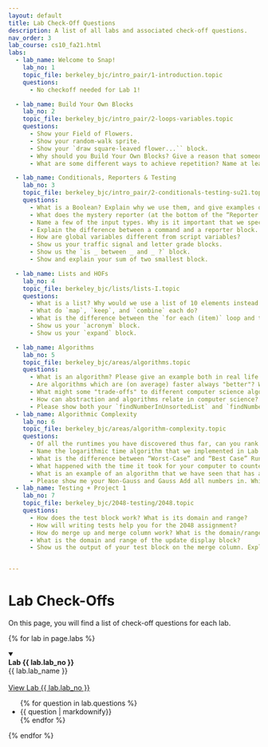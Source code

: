 ```yaml
---
layout: default
title: Lab Check-Off Questions
description: A list of all labs and associated check-off questions.
nav_order: 3
lab_course: cs10_fa21.html
labs:
  - lab_name: Welcome to Snap!
    lab_no: 1
    topic_file: berkeley_bjc/intro_pair/1-introduction.topic
    questions:
      - No checkoff needed for Lab 1!

  - lab_name: Build Your Own Blocks
    lab_no: 2
    topic_file: berkeley_bjc/intro_pair/2-loops-variables.topic
    questions:
      - Show your Field of Flowers.
      - Show your random-walk sprite.
      - Show your `draw square-leaved flower...`` block.
      - Why should you Build Your Own Blocks? Give a reason that someone may create a custom block.
      - What are some different ways to achieve repetition? Name at least 2.

  - lab_name: Conditionals, Reporters & Testing
    lab_no: 3
    topic_file: berkeley_bjc/intro_pair/2-conditionals-testing-su21.topic
    questions:
      - What is a Boolean? Explain why we use them, and give examples of functions that report a Boolean value.
      - What does the mystery reporter (at the bottom of the “Reporter Blocks” page) report when run with the inputs hello and 5?
      - Name a few of the input types. Why is it important that we specify input types?
      - Explain the difference between a command and a reporter block.
      - How are global variables different from script variables?
      - Show us your traffic signal and letter grade blocks.
      - Show us the `is _ between _ and _ ?` block.
      - Show and explain your sum of two smallest block.

  - lab_name: Lists and HOFs
    lab_no: 4
    topic_file: berkeley_bjc/lists/lists-I.topic
    questions:
      - What is a list? Why would we use a list of 10 elements instead of just making 10 variables?
      - What do `map`, `keep`, and `combine` each do?
      - What is the difference between the `for each (item)` loop and the `for (i)` loop we have used in previous labs?
      - Show us your `acronym` block.
      - Show us your `expand` block.

  - lab_name: Algorithms
    lab_no: 5
    topic_file: berkeley_bjc/areas/algorithms.topic
    questions:
      - What is an algorithm? Please give an example both in real life and from class.
      - Are algorithms which are (on average) faster always "better"? Why or why not?
      - What might some "trade-offs" to different computer science algorithms be?
      - How can abstraction and algorithms relate in computer science?
      - Please show both your `findNumberInUnsortedList` and `findNumberInSortedList` functions and describe the difference in the algorithms used.
  - lab_name: Algorithmic Complexity
    lab_no: 6
    topic_file: berkeley_bjc/areas/algorithm-complexity.topic
    questions:
      - Of all the runtimes you have discovered thus far, can you rank them from “fastest” to “slowest”? Why is runtime important for the programs that we create?
      - Name the logarithmic time algorithm that we implemented in Lab 5. Explain why this algorithm runs in logarithmic time.
      - What is the difference between “Worst-Case” and “Best Case” Runtimes when running the Are the numbers of (LIST) distinct block? Why?
      - What happened with the time it took for your computer to counter up the numbers between 1 and x when you started doubling the numbers? Tripling the numbers? What do you think would happen with the time I multiplied your top number by 8?
      - What is an example of an algorithm that we have seen that has an exponential runtime?
      - Please show me your Non-Gauss and Gauss Add all numbers in. Which was faster? Why?
  - lab_name: Testing + Project 1
    lab_no: 7
    topic_file: berkeley_bjc/2048-testing/2048.topic
    questions:
      - How does the test block work? What is its domain and range?
      - How will writing tests help you for the 2048 assignment?
      - How do merge up and merge column work? What is the domain/range of each block?
      - What is the domain and range of the update display block?
      - Show us the output of your test block on the merge column. Explain why this output makes sense.


---
```

# Lab Check-Offs

On this page, you will find a list of check-off questions for each lab.

{% for lab in page.labs %}
<details open>
  <a name="lab-{{ lab.lab_no }}"></a>
  <summary>
    <div class="label label-lab"><strong>Lab {{ lab.lab_no }}</strong></div>
    {{ lab.lab_name }}
  </summary>
  <br>
  <a href="https://cs10.org/bjc-r/topic/topic.html?topic={{ lab.topic_file |urlencode }}&course={{ page.course }}&novideo&noreading&noassignment" target="_bank">
  View Lab {{ lab.lab_no }}
  </a>
  <ul>
    {% for question in lab.questions %}
      <li>{{ question | markdownify}}</li>
    {% endfor %}
  </ul>
</details>
{% endfor %}

<!--

- lab_name: Boards (Optional)
  lab_no: 8
  topic_file: berkeley_bjc/lists/tic-tac-toe.topic
  questions:
    - Why did we have variables like “Size”, “Start”, and “Display Width” when designing our board and what do they do?
    - Show your working board game by moving the sprite around the board.
    - Explain an advantage of using an underlying board structure when designing a game.
- lab_name: Trees and Fractals
  lab_no: 9
  topic_file: berkeley_bjc/recur/recursion-trees-fractals.topic
  questions:
    - Why is it important that the inputs to a recursive call be smaller than the original inputs to the function?
    - Please show me your “crazy-tree” block.
    - Why is it important that the sprite face the same direction at the end of a recursive function as it faced initially?
    - What defines a recursive block? What are the two necessary “cases” that a recursive block must consider? Name and define them.
    - Please show me your “snowflake” block.
- lab_name: Recursive Reporters
  lab_no: 10
  topic_file: berkeley_bjc/recur/recursive-reporters-part1.topic
  questions:
    - Why do we map the first item of the set in front of a recursive call of subsets over the rest of the list?
    - Explain why the second version of subsets only makes 7 calls instead of 64.
    - Explain how the sort block works, how the merge block works, and how they work together.
    - Show us the recursive numbers block.
    - Show us the recursive ends-e block.
- lab_name: HOFS and Functions as Data
  lab_no: 11
  topic_file: berkeley_bjc/hofs/hofs-practice.topic
  questions:
  - What is a higher-order function?
  - Show us your pandigital block and explain how it works.
  - Show us your factorion block and explain how it works.
  - Show us your list all factorions function. How does this compare to the list all pandigital numbers function?
- lab_name: Welcome to Python
  lab_no: 12
  topic_file: berkeley_bjc/python/besides-blocks-welcome-parsons.topic
  questions:
  - What is the difference between the "python", "python file.py", and "python -i file.py" terminal commands?
  - What is the difference between the "print" and "return" python commands?
  - Show your "reverse_string(string)" function. If you did it iteratively, explain the recursive solution. If you did it recursively, explain the iterative solution.
  - Show your "palindrome(string)" function.
  - Show your c-curve function and its output.
- lab_name: Data Structures in Python
  lab_no: 13
  topic_file: berkeley_bjc/python/besides-blocks-data-struct.topic
  questions:
  - What is the difference between = and == in python?
  - Show us the result of running the autograder.
  - What is a dictionary?
  - What does 0-indexing mean?
- lab_name: Object-Oriented Programming
  lab_no: 14
  topic_file: berkeley_bjc/python/besides-blocks-oop-joshhug-edition.topic
  questions:
  - Describe the purpose of an "init" function.
  - To access a class attribute, should you use the class name or an instance name?
  - Name two different ways to assign instance attributes.
  - Show us your "outdated" and "add_genre" methods.
  - Show us your completed MemePage and Member classes.
- lab_name: Text Processing in Python
  lab_no: 15
  topic_file: berkeley_bjc/python/besides-blocks-text-processing.topic
  questions:
  - What are the arguments of the "open" function and what does it return?
  - Show us your "izzle" function.
  - How do we choose how something is sorted when using the "sorted" function in Python?
  - Show us your "top_n_words" and "print_top_n_words" functions.
  - Show us your "apply_language_game" function.
- lab_name: Data Science
  lab_no: 16
  topic_file: berkeley_bjc/python/data-lab.topic
  questions:
  - What are some important commands that you can use to keep only certain rows in a table?
  - Describe the three main steps of working with data as per this lab.
  - What commands did you use to find the price of the most expensive listing in San Francisco?
  - Show us your scatter plot.What are some things you notice from this plot?
- lab_name: Concurrency
  lab_no: 17
  topic_file: berkeley_bjc/areas/concurrency.topic
  questions:
  - What is a race condition?
  - Is it always true that splitting a task among 10 “workers” is better than splitting it among 5 “workers”?
  - What is the difference between determinism and nondeterminism, in the context of concurrency?
  - How does Snap! handle concurrency?





**Lab 12**{: .label .label-lab }[Welcome to Python!](https://beautyjoy.github.io/bjc-r/topic/topic.html?topic=berkeley_bjc/python/besides-blocks-welcome-parsons.topic&course=cs10_fa21.html&novideo&noreading&noassignment)
- What is the difference between the "python", "python file.py", and "python -i file.py" terminal commands?
- What is the difference between the "print" and "return" python commands?
- Show your "reverse_string(string)" function. If you did it iteratively, explain the recursive solution. If you did it recursively, explain the iterative solution.
- Show your "palindrome(string)" function.
- Show your c-curve function and its output.

**Lab 13**{: .label .label-lab }[Data Structures in Python](https://beautyjoy.github.io/bjc-r/topic/topic.html?topic=berkeley_bjc/python/besides-blocks-data-struct.topic&course=cs10_fa21.html&novideo&noreading&noassignment)
- What is the difference between = and == in python?
- Show us the result of running the autograder.
- What is a dictionary?
- What does 0-indexing mean?

**Lab 14**{: .label .label-lab }[Object-Oriented Programming](https://beautyjoy.github.io/bjc-r/topic/topic.html?topic=berkeley_bjc/python/besides-blocks-oop-joshhug-edition.topic&course=cs10_fa21.html&novideo&noreading&noassignment)
- Describe the purpose of an "init" function.
- To access a class attribute, should you use the class name or an instance name?
- Name two different ways to assign instance attributes.
- Show us your "outdated" and "add_genre" methods.
- Show us your completed MemePage and Member classes.

**Lab 15**{: .label .label-lab }[Text Processing in Python](https://beautyjoy.github.io/bjc-r/topic/topic.html?topic=berkeley_bjc/python/besides-blocks-text-processing.topic&course=cs10_fa21.html&novideo&noreading&noassignment)
- What are the arguments of the "open" function and what does it return?
- Show us your "izzle" function.
- How do we choose how something is sorted when using the "sorted" function in Python?
- Show us your "top_n_words" and "print_top_n_words" functions.
- Show us your "apply_language_game" function.

**Lab 16**{: .label .label-lab }[Data Science](https://beautyjoy.github.io/bjc-r/topic/topic.html?topic=berkeley_bjc/python/data-lab.topic&course=cs10_fa21.html&novideo&noreading&noassignment)
- What are some important commands that you can use to keep only certain rows in a table?
- Describe the three main steps of working with data as per this lab.
- What commands did you use to find the price of the most expensive listing in San Francisco?
- Show us your scatter plot.What are some things you notice from this plot?

**Lab 17**{: .label .label-lab }[Concurrency](https://beautyjoy.github.io/bjc-r/topic/topic.html?topic=berkeley_bjc/areas/concurrency.topic&course=cs10_fa21.html&novideo&noreading&noassignment)
- What is a race condition?
- Is it always true that splitting a task among 10 “workers” is better than splitting it among 5 “workers”?
- What is the difference between determinism and nondeterminism, in the context of concurrency?
- How does Snap! handle concurrency?

**Lab 18**{: .label .label-lab }[Debugging in OOP](https://beautyjoy.github.io/bjc-r/topic/topic.html?topic=berkeley_bjc/python/oop-debugging.topic&course=cs10_fa21.html&novideo&noreading&noassignment)
- Show us the result of running the docstring under the Account class in your terminal.
- Show us the result of running the docstring under each QuidditchPlayer subclass in your terminal.
- What is some information the terminal gives you when there's an error in your code? -->
